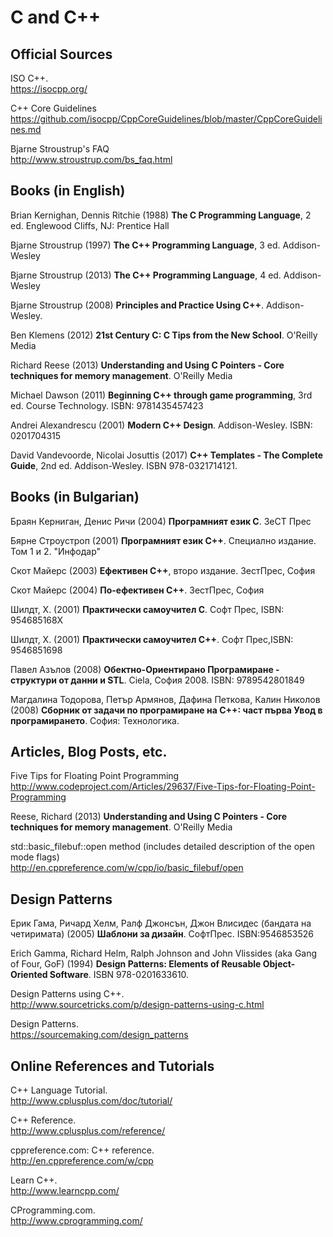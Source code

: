 # C and C++

## Official Sources
ISO C++.  
https://isocpp.org/

C++ Core Guidelines  
https://github.com/isocpp/CppCoreGuidelines/blob/master/CppCoreGuidelines.md

Bjarne Stroustrup's FAQ  
http://www.stroustrup.com/bs_faq.html



## Books (in English)
Brian Kernighan, Dennis Ritchie (1988) **The C Programming Language**, 2 ed. Englewood Cliffs, NJ: Prentice Hall

Bjarne Stroustrup (1997) **The C++ Programming Language**, 3 ed. Addison-Wesley

Bjarne Stroustrup (2013) **The C++ Programming Language**, 4 ed. Addison-Wesley

Bjarne Stroustrup (2008) **Principles and Practice Using C++**. Addison-Wesley.

Ben Klemens (2012) **21st Century C: C Tips from the New School**. O'Reilly Media

Richard Reese (2013) **Understanding and Using C Pointers - Core techniques for memory management**. O'Reilly Media

Michael Dawson (2011) **Beginning C++ through game programming**, 3rd ed. Course Technology. ISBN: 9781435457423

Andrei Alexandrescu (2001) **Modern C++ Design**. Addison-Wesley. ISBN: 0201704315

David Vandevoorde, Nicolai Josuttis (2017) **C++ Templates - The Complete Guide**, 2nd ed. Addison-Wesley. ISBN 978-0321714121.


## Books (in Bulgarian)

Браян Керниган, Денис Ричи (2004) **Програмният език C**. ЗеСТ Прес

Бярне Строустроп (2001) **Програмният език С++**. Специално издание. Том 1 и 2. "Инфодар"

Скот Майерс (2003) **Ефективен C++**, второ издание. ЗестПрес, София

Скот Майерс (2004) **По-ефективен C++**. ЗестПрес, София

Шилдт, Х. (2001) **Практически самоучител С**. Софт Прес, ISBN: 954685168X

Шилдт, Х. (2001) **Практически самоучител С++**. Софт Прес,ISBN: 9546851698

Павел Азълов (2008) **Обектно-Ориентирано Програмиране - структури от данни и STL**. Ciela, София 2008. ISBN: 9789542801849

Магдалина Тодорова, Петър Армянов, Дафина Петкова, Калин Николов (2008) **Сборник от задачи по програмиране на С++: част първа Увод в програмирането**. София: Технологика.



## Articles, Blog Posts, etc.

Five Tips for Floating Point Programming  
http://www.codeproject.com/Articles/29637/Five-Tips-for-Floating-Point-Programming

Reese, Richard (2013) **Understanding and Using C Pointers - Core techniques for memory management**. O'Reilly Media

std::basic_filebuf::open method (includes detailed description of the open mode flags)  
http://en.cppreference.com/w/cpp/io/basic_filebuf/open



## Design Patterns
Ерик Гама, Ричард Хелм, Ралф Джонсън, Джон Влисидес (бандата на четиримата) (2005) **Шаблони за дизайн**. СофтПрес. ISBN:9546853526

Erich Gamma, Richard Helm, Ralph Johnson and John Vlissides (aka Gang of Four, GoF) (1994) **Design Patterns: Elements of Reusable Object-Oriented Software**. ISBN 978-0201633610.

Design Patterns using C++.  
http://www.sourcetricks.com/p/design-patterns-using-c.html

Design Patterns.  
https://sourcemaking.com/design_patterns



## Online References and Tutorials
C++ Language Tutorial.  
http://www.cplusplus.com/doc/tutorial/

C++ Reference.  
http://www.cplusplus.com/reference/

cppreference.com: C++ reference.  
http://en.cppreference.com/w/cpp

Learn C++.  
http://www.learncpp.com/

CProgramming.com.  
http://www.cprogramming.com/
